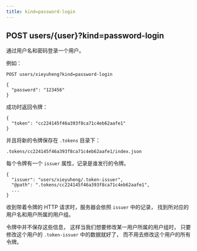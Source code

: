 ```yaml
---
title: kind=password-login
---
```


## POST users/{user}?kind=password-login

通过用户名和密码登录一个用户。

例如：

```
POST users/xieyuheng?kind=password-login

{
  "password": "123456"
}
```

成功时返回令牌：

```
{
  "token": "cc224145f46a393f8ca71c4eb62aafe1"
}
```

并且将新的令牌保存在 `.tokens` 目录下：

```
.tokens/cc224145f46a393f8ca71c4eb62aafe1/index.json
```

每个令牌有一个 `issuer` 属性，记录是谁发行的令牌。

```
{
  "issuer": "users/xieyuheng/.token-issuer",
  "@path": ".tokens/cc224145f46a393f8ca71c4eb62aafe1",
  ...
}
```

收到带着令牌的 HTTP 请求时，服务器会依照 `issuer` 中的记录，
找到所对应的用户名和用户所属的用户组。

令牌中并不保存这些信息，
这样当我们想要修改某一用户所属的用户组时，
只要修改这个用户的 `.token-issuer` 中的数据就好了，
而不用去修改这个用户的所有令牌。
